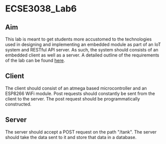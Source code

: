 # ECSE3038_Lab6
## Aim
This lab is meant to get students more accustomed to the technologies used in designing and implementing an embedded module as part of an IoT system and RESTful API server. As such, the system should consists of an embedded client as well as a server. A detailed outline of the requirements of the lab can be found [here](https://www.notion.so/Lab-6-ccedf972a8ec48e1932ac53df59de8ce).
## Client
The client should consist of an atmega based microcontroller  and an ESP8266 WiFi module. Post requests should constantly be sent from the client to the server. The post request should be programmatically constructed.
## Server
The server should accept a POST request on the path "/tank". The server should take the data sent to it and store that data in a database.
